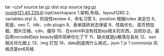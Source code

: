 tar -czvf source.tar.gz dist
scp source.tag.gz root@121.40.230.6:/opt/workspace
1.架构,布局。layout1280
2、variables.styl
3、阶段性review
4、命名习惯
5、position 根据index 来定位
6、死链、seo
7、tdk、cdn plugin
8、表单跳转状态保留
9、性能优化、首页预加载、图片压缩、cdn、缓存
10、在eslint中没有找到ejs相关的东西，没把办法，最后用vscode的ejs beauty插件简单优化了下
11、缺点就是js散落在各处
12、seo相关优化跟上
13、img 打包
14、data到底用什么格式，json？js？commonjs 风格还是es6风格

